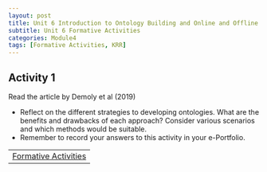 ```yaml
---
layout: post
title: Unit 6 Introduction to Ontology Building and Online and Offline Tools
subtitle: Unit 6 Formative Activities
categories: Module4
tags: [Formative Activities, KRR]
---
```

<html lang="en">



<body>

<h2>Activity 1</h2>

<p>Read the article by Demoly et al (2019)</p>
<ul>
<li>Reflect on the different strategies to developing ontologies. What are the benefits and drawbacks of each approach? Consider various scenarios and which methods would be suitable.</li>
<li>Remember to record your answers to this activity in your e-Portfolio.</li>
</ul>





<table>
    <tr>
       <td> <a href="../../../../artefacts/KRR-Unit5-FormalActivities.pdf" target="_blank" class="button large">Formative Activities</a></td> 
    </tr>
</table>
</body>

</html>



